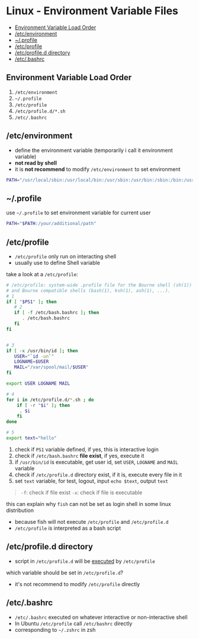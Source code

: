 # Linux - Environment Variable Files

* [Environment Variable Load Order](#environment-variable-load-order)
* [/etc/environment](#/etc/environment)
* [~/.profile](#~/.profile)
* [/etc/profile](#/etc/profile)
* [/etc/profile.d directory](#/etc/profile.d-directory)
* [/etc/.bashrc](#/etc/.bashrc)

## Environment Variable Load Order

1. `/etc/environment`
2. `~/.profile`
3. `/etc/profile`
4. `/etc/profile.d/*.sh`
5. `/etc/.bashrc`

## /etc/environment

- define the environment variable (temporarily i call it environment variable)
- **not read by shell**
- it is **not recommend** to modify `/etc/environment` to set environment

```sh
PATH="/usr/local/sbin:/usr/local/bin:/usr/sbin:/usr/bin:/sbin:/bin:/usr/games:/usr/local/games"
```

## ~/.profile

use `~/.profile` to set environment variable for current user

```sh
PATH="$PATH:/your/additional/path"
```

## /etc/profile

- `/etc/profile` only run on interacting shell
- usually use to define Shell variable

take a look at a `/etc/profile`:

```bash
# /etc/profile: system-wide .profile file for the Bourne shell (sh(1))
# and Bourne compatible shells (bash(1), ksh(1), ash(1), ...).
# 1
if [ "$PS1" ]; then
   # 2
   if [ -f /etc/bash.bashrc ]; then
      . /etc/bash.bashrc
   fi
fi


# 3
if [ -x /usr/bin/id ]; then
   USER="`id -un`"
   LOGNAME=$USER
   MAIL="/var/spool/mail/$USER"
fi

export USER LOGNAME MAIL

# 4
for i in /etc/profile.d/*.sh ; do
    if [ -r "$i" ]; then
     . $i
    fi
done

# 5
export text="hello"
```

1. check if `PS1` variable defined, if yes, this is interactive login
2. check if `/etc/bash.bashrc` **file exist**, if yes, execute it
3. if `/usr/bin/id` is executable, get user id, set `USER`, `LOGNAME` and `MAIL` variable
4. check if `/etc/profile.d` directory exist, if it is, execute every file in it
5. set `text` variable, for test, logout, input `echo $text`, output `text`

> `-f`: check if file exist
> `-x`: check if file is executable

this can explain why `fish` can not be set as login shell in some linux distribution

- because fish will not execute `/etc/profile` and `/etc/profile.d`
- `/etc/profile` is interpreted as a bash script

## /etc/profile.d directory

- script in `/etc/profile.d` will be [executed](linux-bash-builtin-command.md#source) by `/etc/profile`

which variable should be set in `/etc/profile.d`?

- it's not recommend to modify `/etc/profile` directly

## /etc/.bashrc

- `/etc/.bashrc` executed on whatever interactive or non-interactive shell
- In Ubuntu `/etc/profile` call `/etc/bashrc` directly
- corresponding to `~/.zshrc` in zsh


